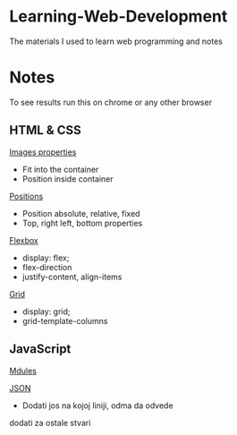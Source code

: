 # Learning-Web-Development
The materials I used to learn web programming and notes

# Notes
To see results run this on chrome or any other browser

## HTML & CSS

[Images properties](/HTML%20&%20CSS%20Full%20Course%20-%20Beginner%20to%20Pro/Notes/images.html)
* Fit into the container
* Position inside container

[Positions](/HTML%20&%20CSS%20Full%20Course%20-%20Beginner%20to%20Pro/Notes/position.html)
* Position absolute, relative, fixed
* Top, right left, bottom properties

[Flexbox](/HTML%20&%20CSS%20Full%20Course%20-%20Beginner%20to%20Pro/Notes/flexbox.html)
* display: flex;
* flex-direction
* justify-content, align-items

[Grid](/HTML%20&%20CSS%20Full%20Course%20-%20Beginner%20to%20Pro/Notes/CSSgrid.html)
* display: grid;
* grid-template-columns

## JavaScript

[Mdules](/JavaScript%20Full%20Course%20%20-%20Beginner%20to%20Pro/Amazon%20Project/scripts/amazon.js)

[JSON](/JavaScript%20Full%20Course%20%20-%20Beginner%20to%20Pro/objects.html#L72)
* Dodati jos na kojoj liniji, odma da odvede

dodati za ostale stvari

